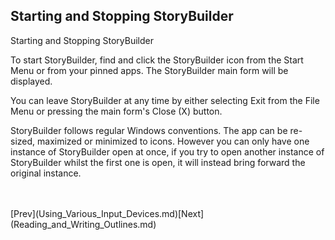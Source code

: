 ## Starting and Stopping StoryBuilder ##
Starting and Stopping StoryBuilder <br/>

To start StoryBuilder, find and click the StoryBuilder icon from the Start Menu or from your pinned apps. The StoryBuilder main form will be displayed. <br/>

You can leave StoryBuilder at any time by either selecting Exit from the File Menu or pressing the main form's Close (X) button.  <br/>

StoryBuilder follows regular Windows conventions.  The app can be re-sized, maximized or minimized to icons. However you can only have one instance of StoryBuilder open at once, if you try to open another instance of StoryBuilder whilst the first one is open, it will instead bring forward the original instance. <br/>

 <br/>
 <br/>
[Prev](Using_Various_Input_Devices.md)[Next](Reading_and_Writing_Outlines.md) <br/>
